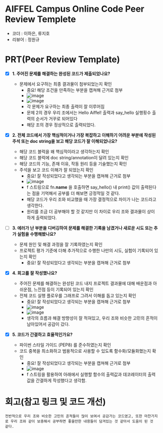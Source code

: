 # AIFFEL Campus Online Code Peer Review Templete
- 코더 : 이하은, 류지호
- 리뷰어 : 정원규

# PRT(Peer Review Template)
- [x]  **1. 주어진 문제를 해결하는 완성된 코드가 제출되었나요?**
    - 문제에서 요구하는 최종 결과물이 첨부되었는지 확인
        - 중요! 해당 조건을 만족하는 부분을 캡쳐해 근거로 첨부
        - ![image](https://github.com/user-attachments/assets/667a595a-429c-4046-9155-8367c6fae700)
        - ![image](https://github.com/user-attachments/assets/14a8bf22-d520-4685-9356-a840965676bc)
        - 각 문제가 요구하는 최종 출력이 잘 이루어짐
        - 문제 2의 경우 우리 조에서는 Hello Aiffel! 출력과 say_hello 실행횟수 출력의 순서가 거꾸로 되어있다
        - 해당 조의 경우 정상적으로 출력되었다.

    
- [x]  **2. 전체 코드에서 가장 핵심적이거나 가장 복잡하고 이해하기 어려운 부분에 작성된 
  주석 또는 doc string을 보고 해당 코드가 잘 이해되었나요?**
    - 해당 코드 블럭을 왜 핵심적이라고 생각하는지 확인
    - 해당 코드 블럭에 doc string/annotation이 달려 있는지 확인
    - 해당 코드의 기능, 존재 이유, 작동 원리 등을 기술했는지 확인
    - 주석을 보고 코드 이해가 잘 되었는지 확인
        - 중요! 잘 작성되었다고 생각되는 부분을 캡쳐해 근거로 첨부
        - ![image](https://github.com/user-attachments/assets/e63d07a8-7bf7-4772-82fa-925fee4e1399)
        - f 스트링으로 fn.__name__ 을 호출하면 say_hello() 내 print() 값이 출력된다는 점을 기억해서 공부를 더 해보면 긍정적일 것 같다.
        - 해당 코드가 우리 조와 비교했을 때 가장 결정적으로 차이가 나는 코드라고 생각한다.
        - 원리를 조금 더 공부해야 할 것 같지만 이 차이로 우리 조와 결과물이 상이하게 출력되었다.

  
- [ ]  **3. 에러가 난 부분을 디버깅하여 문제를 해결한 기록을 남겼거나
  새로운 시도 또는 추가 실험을 수행해봤나요?**
    - 문제 원인 및 해결 과정을 잘 기록하였는지 확인
    - 프로젝트 평가 기준에 더해 추가적으로 수행한 나만의 시도, 
      실험이 기록되어 있는지 확인
        - 중요! 잘 작성되었다고 생각되는 부분을 캡쳐해 근거로 첨부
  
- [x]  **4. 회고를 잘 작성했나요?**
    - 주어진 문제를 해결하는 완성된 코드 내지 프로젝트 결과물에 대해
    배운점과 아쉬운점, 느낀점 등이 기록되어 있는지 확인
    - 전체 코드 실행 플로우를 그래프로 그려서 이해를 돕고 있는지 확인
        - 중요! 잘 작성되었다고 생각되는 부분을 캡쳐해 근거로 첨부
        - ![image](https://github.com/user-attachments/assets/050b86e5-1331-42d9-9cc4-47dfe357070d)
        - ![image](https://github.com/user-attachments/assets/df9aff4c-ad3f-4654-be05-b39320f47c0b)
        - 생각의 흐름과 해결 방향성이 잘 적혀있고, 우리 조와 비슷한 고민의 흔적이 남아있어서 공감이 갔다.


    
- [x]  **5. 코드가 간결하고 효율적인가요?**
    - 파이썬 스타일 가이드 (PEP8) 를 준수하였는지 확인
    - 코드 중복을 최소화하고 범용적으로 사용할 수 있도록 함수화/모듈화했는지 확인
        - 중요! 잘 작성되었다고 생각되는 부분을 캡쳐해 근거로 첨부
        - ![image](https://github.com/user-attachments/assets/8c177093-ba6d-4352-8018-b889f492ab41)
        - f 스트링을 활용하여 아래에서 실행할 함수의 출력값과 데코레이터의 출력값을 간결하게 작성했다고 생각함.



# 회고(참고 링크 및 코드 개선)
```
전반적으로 우리 조와 비슷한 고민의 흔적들이 많이 보여서 공감가는 코드였고, 또한 마찬가지로 우리 조와 같이 보충해서 공부하면 좋을만한 내용들이 담겨있는 것 같아서 도움이 된 것 같다.
